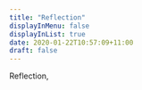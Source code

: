 ```yaml
---
title: "Reflection"
displayInMenu: false
displayInList: true
date: 2020-01-22T10:57:09+11:00
draft: false
---
```

Reflection,
